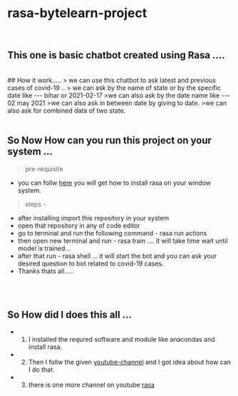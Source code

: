 # rasa-bytelearn-project
</br>

## This one is basic chatbot created using Rasa ....
</br>
## How it work.....
> we can use this chatbot to ask latest and previous cases of covid-19 ..
> we can ask by the name of state or by the specific date like --- bihar or 2021-02-17
>we can also ask by the date name like --- 02 may 2021
>we can also ask in between date by giving to date.
>we can also ask for combined data of two state.

</br>
</br>

## So Now How can you run this project on your system ...
> pre-requisite
  - you can follw [here][link] you will get how to install rasa on your window system.
>steps - 
  - after installing import this repository in your system 
  - open that repository in any of code editor
  - go to terminal and run the following command  - rasa run actions
  - then open new terminal and run - rasa train .... it will take time wait until model is trained...
  - after that run - rasa shell ... it will start the bot and you can ask your desired question to bot related to covid-19 cases.
  - Thanks thats all.....
  
  
  
</br>
</br>

## So How did I does this all ...
 - 1. I installed the requred software and module like anacondas and install rasa.
 - 2. Then I follw the given [youtube-channel][link] and I got idea about how can I do that.
 - 3. there is one more channel on youtube [rasa][link1]
  
  
[link]: https://www.youtube.com/watch?v=qmMaGicSFCU
[link1]: https://www.youtube.com/c/RasaHQ/featured
